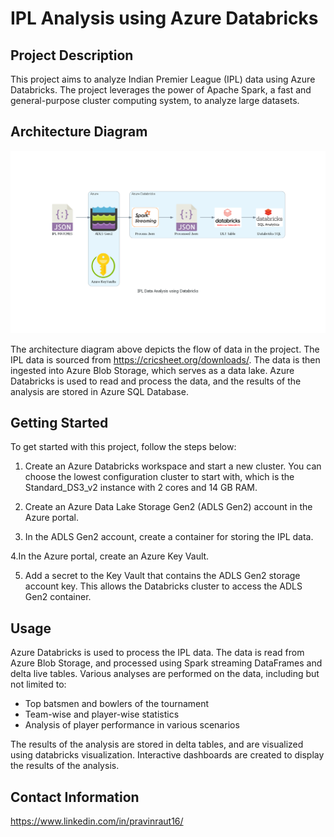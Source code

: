 # IPL Analysis using Azure Databricks

## Project Description

This project aims to analyze Indian Premier League (IPL) data using Azure Databricks. The project leverages the power of Apache Spark, a fast and general-purpose cluster computing system, to analyze large datasets.

## Architecture Diagram

![IPL Data Analysis using Databricks](images/ipl_data_analysis_using_databricks.png)

The architecture diagram above depicts the flow of data in the project. The IPL data is sourced from https://cricsheet.org/downloads/. The data is then ingested into Azure Blob Storage, which serves as a data lake. Azure Databricks is used to read and process the data, and the results of the analysis are stored in Azure SQL Database.

## Getting Started

To get started with this project, follow the steps below:

1. Create an Azure Databricks workspace and start a new cluster. You can choose the lowest configuration cluster to start with, which is the Standard_DS3_v2 instance with 2 cores and 14 GB RAM.

2. Create an Azure Data Lake Storage Gen2 (ADLS Gen2) account in the Azure portal.

3. In the ADLS Gen2 account, create a container for storing the IPL data.

 4.In the Azure portal, create an Azure Key Vault.

5. Add a secret to the Key Vault that contains the ADLS Gen2 storage account key. This allows the Databricks cluster to access the ADLS Gen2 container.
## Usage

Azure Databricks is used to process the IPL data. The data is read from Azure Blob Storage, and processed using Spark streaming DataFrames and delta live tables. Various analyses are performed on the data, including but not limited to:

- Top batsmen and bowlers of the tournament
- Team-wise and player-wise statistics
- Analysis of player performance in various scenarios

The results of the analysis are stored in delta tables, and are visualized using databricks visualization. Interactive dashboards are created to display the results of the analysis.


## Contact Information
https://www.linkedin.com/in/pravinraut16/


